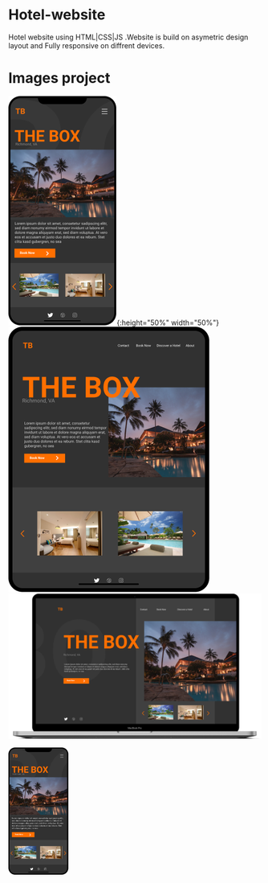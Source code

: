 # Hotel-website
Hotel website using HTML|CSS|JS .Website is build on asymetric design layout and Fully responsive on diffrent devices.

# Images project
![Screenshot](phone.png){:height="50%" width="50%"}
![Screenshot](tablet.png)
![Screenshot](pc.png)

<img src="https://github.com/Sagarnaikg/Hotel-website/blob/master/phone.png" width=120px />

